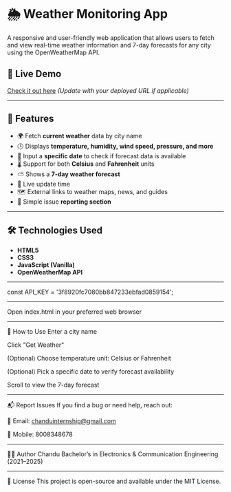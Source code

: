 # 🌦️ Weather Monitoring App

A responsive and user-friendly web application that allows users to fetch and view real-time weather information and 7-day forecasts for any city using the OpenWeatherMap API.

## 🔗 Live Demo

[Check it out here](#) *(Update with your deployed URL if applicable)*

---

## 🚀 Features

- 🌍 Fetch **current weather** data by city name  
- 🕒 Displays **temperature, humidity, wind speed, pressure, and more**  
- 📅 Input a **specific date** to check if forecast data is available  
- 🌡️ Support for both **Celsius** and **Fahrenheit** units  
- ⛅ Shows a **7-day weather forecast**  
- 🔄 Live update time  
- 🗺️ External links to weather maps, news, and guides  
- 📝 Simple issue **reporting section**  

---

## 🛠️ Technologies Used

- **HTML5**
- **CSS3**
- **JavaScript (Vanilla)**
- **OpenWeatherMap API**

---
const API_KEY = '3f8920fc7080bb847233ebfad0859154';

---

Open index.html in your preferred web browser

---

📝 How to Use
Enter a city name

Click "Get Weather"

(Optional) Choose temperature unit: Celsius or Fahrenheit

(Optional) Pick a specific date to verify forecast availability

Scroll to view the 7-day forecast

---

📬 Report Issues
If you find a bug or need help, reach out:

📧 Email: chanduinternship@gmail.com

📱 Mobile: 8008348678

---

🧑‍💻 Author
Chandu
Bachelor’s in Electronics & Communication Engineering (2021–2025)

---

📄 License
This project is open-source and available under the MIT License.


